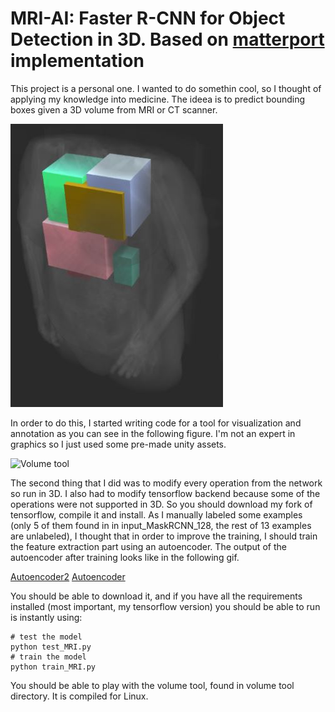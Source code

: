 # MRI-AI: Faster R-CNN for Object Detection in 3D. Based on [matterport](https://github.com/matterport/Mask_RCNN) implementation

This project is a personal one. I wanted to do somethin cool, so I thought of applying my knowledge into medicine.
The ideea is to predict bounding boxes given a 3D volume from MRI or CT scanner.

![Example](assets/Capture.JPG)

In order to do this, I started writing code for a tool for visualization and annotation as you can see in the following figure. I'm not an expert in graphics so I just used some pre-made unity assets.

![Volume tool](assets/volume_tool.gif)

The second thing that I did was to modify every operation from the network so run in 3D. I also had to modify tensorflow backend because some of the operations were not supported in 3D. So you should download my fork of tensorflow, compile it and install.
As I manually labeled some examples (only 5 of them found in in input_MaskRCNN_128, the rest of 13 examples are unlabeled), I thought that in order to improve the training, I should train the feature extraction part using an autoencoder.
The output of the autoencoder after training looks like in the following gif.

[Autoencoder2](assets/autoencoder2.gif)
[Autoencoder](asstes/autoencoder.gif)

You should be able to download it, and if you have all the requirements installed (most important, my tensorflow version) you should be able to run is instantly using:
```
# test the model
python test_MRI.py
# train the model
python train_MRI.py
```
You should be able to play with the volume tool, found in volume tool directory. It is compiled for Linux.
